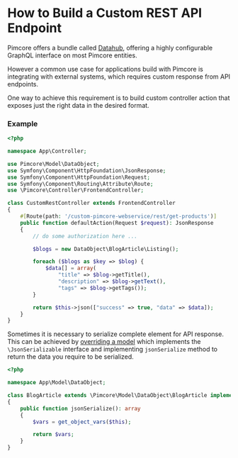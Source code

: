 # How to Build a Custom REST API Endpoint

Pimcore offers a bundle called [Datahub](https://github.com/pimcore/data-hub), offering a highly configurable GraphQL interface on most Pimcore entities.

However a common use case for applications build with Pimcore is integrating with external systems,
which requires custom response from API endpoints.

One way to achieve this requirement is to build custom controller action that exposes just the right data
in the desired format.

### Example

```php
<?php

namespace App\Controller;

use Pimcore\Model\DataObject;
use Symfony\Component\HttpFoundation\JsonResponse;
use Symfony\Component\HttpFoundation\Request;
use Symfony\Component\Routing\Attribute\Route;
use \Pimcore\Controller\FrontendController;

class CustomRestController extends FrontendController
{
    #[Route(path: '/custom-pimcore-webservice/rest/get-products')]
    public function defaultAction(Request $request): JsonResponse
    {
        // do some authorization here ...

        $blogs = new DataObject\BlogArticle\Listing();

        foreach ($blogs as $key => $blog) {
            $data[] = array(
                "title" => $blog->getTitle(),
                "description" => $blog->getText(),
                "tags" => $blog->getTags());
        }

        return $this->json(["success" => true, "data" => $data]);
    }
}

```

Sometimes it is necessary to serialize complete element for API  response.
This can be achieved by [overriding a model](../20_Extending_Pimcore/03_Overriding_Models.md)
which implements the `\JsonSerializable` interface and implementing `jsonSerialize` method to return the data you require to be serialized.

 ```php
 <?php

 namespace App\Model\DataObject;

 class BlogArticle extends \Pimcore\Model\DataObject\BlogArticle implements \JsonSerializable
 {
     public function jsonSerialize(): array
     {
         $vars = get_object_vars($this);

         return $vars;
     }
 }
 ```
